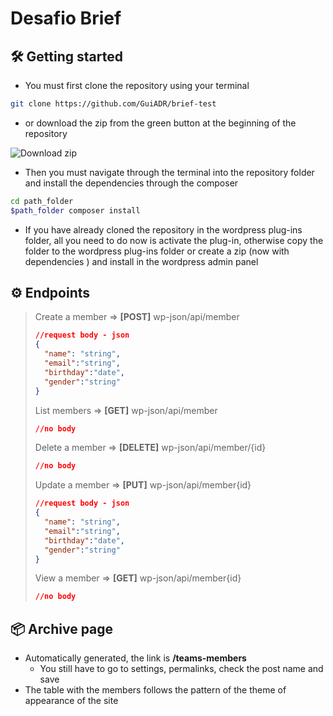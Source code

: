 # Desafio Brief

## 🛠 Getting started

- You must first clone the repository using your terminal
```zsh
git clone https://github.com/GuiADR/brief-test
```
 -  or download the zip from the green button at the beginning of the repository

<img src="https://i.ibb.co/3mLnKMH/clone.png" alt="Download zip" border="0">

- Then you must navigate through the terminal into the repository folder and install the dependencies through the composer
```zsh
cd path_folder
$path_folder composer install
```

- If you have already cloned the repository in the wordpress plug-ins folder, all you need to do now is activate the plug-in, otherwise copy the folder to the wordpress plug-ins folder or create a zip (now with dependencies ) and install in the wordpress admin panel 



## ⚙ Endpoints

>Create a member => **[POST]** wp-json/api/member
>```json
>//request body - json
>{
>	"name": "string",
>	"email":"string",
>	"birthday":"date",
>	"gender":"string"
>}
>```
> List members => **[GET]** wp-json/api/member
>```json
>//no body
>```
> Delete a member => **[DELETE]** wp-json/api/member/{id}
>```json
>//no body
>```
> Update a member => **[PUT]** wp-json/api/member{id}
>```json
>//request body - json
>{
>	"name": "string",
>	"email":"string",
>	"birthday":"date",
>	"gender":"string"
>}
>```
> View a member => **[GET]** wp-json/api/member{id}<br>
>```json
>//no body
>```
## 📦 Archive page
- Automatically generated, the link is **/teams-members**
  - You still have to go to settings, permalinks, check the post name and save
- The table with the members follows the pattern of the theme of appearance of the site